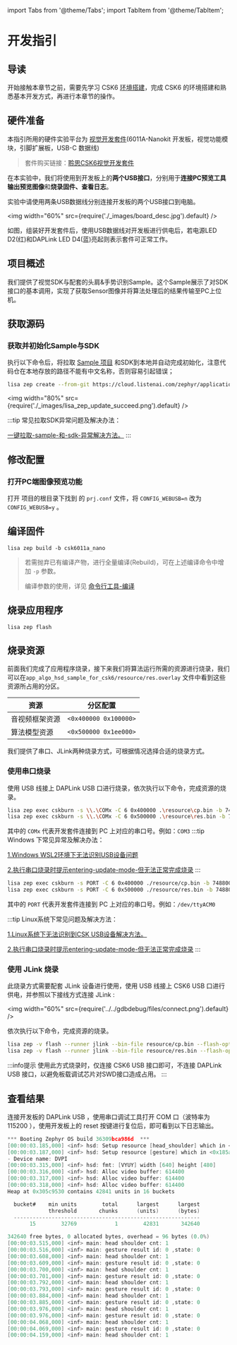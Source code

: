 import Tabs from '@theme/Tabs';
import TabItem from '@theme/TabItem';

# 开发指引

## 导读

开始接触本章节之前，需要先学习 CSK6 [环境搭建](../../application/getting_start)，完成 CSK6 的环境搭建和熟悉基本开发方式，再进行本章节的操作。


## 硬件准备

   本指引所用的硬件实验平台为 [视觉开发套件](/chips/600X/overview/nanokit/kit/vision_kit)(6011A-Nanokit 开发板，视觉功能模块，引脚扩展板，USB-C 数据线)
   > 套件购买链接：[聆思CSK6视觉开发套件](https://item.taobao.com/item.htm?spm=a230r.1.14.1.3ce31674ICib4M&id=687851402211&ns=1&abbucket=5#detail)

在本实验中，我们将使用到开发板上的**两个USB接口**，分别用于**连接PC预览工具输出预览图像**和**烧录固件、查看日志**。

实验中请使用两条USB数据线分别连接开发板的两个USB接口到电脑。

<img
  width="60%"
  src={require('./_images/board_desc.jpg').default}
  /> 

如图，组装好开发套件后，使用USB数据线对开发板进行供电后，若电源LED D2(红)和DAPLink LED D4(蓝)亮起则表示套件可正常工作。

## 项目概述

我们提供了视觉SDK与配套的头肩&手势识别Sample。这个Sample展示了对SDK接口的基本调用，实现了获取Sensor图像并将算法处理后的结果传输至PC上位机。

## 获取源码

### 获取并初始化Sample与SDK

执行以下命令后，将拉取 [Sample 项目](https://cloud.listenai.com/zephyr/applications/app_algo_hsd_sample_for_csk6) 和SDK到本地并自动完成初始化，注意代码仓在本地存放的路径不能有中文名称，否则容易引起错误；

```bash
lisa zep create --from-git https://cloud.listenai.com/zephyr/applications/app_algo_hsd_sample_for_csk6.git
```

<img
  width="80%"
  src={require('./_images/lisa_zep_update_succeed.png').default}
  />

:::tip
常见拉取SDK异常问题及解决办法：

[一键拉取-sample-和-sdk-异常解决方法。](../../FAQ/faq_application.md#一键拉取-sample-和-sdk-异常解决方法)
:::

## 修改配置

### 打开PC端图像预览功能
打开 项目的根目录下找到 的 `prj.conf` 文件，将 `CONFIG_WEBUSB=n` 改为`CONFIG_WEBUSB=y` 。


## 编译固件

```
lisa zep build -b csk6011a_nano
```

> 若需抛弃已有编译产物，进行全量编译(Rebuild)，可在上述编译命令中增加 ``-p`` 参数。
>
> 编译参数的使用，详见 [命令行工具-编译](/chips/600X/tool/lisa_plugin_zephyr/build_flash_debug#原始编译)

## 烧录应用程序

```
lisa zep flash
```

## 烧录资源

前面我们完成了应用程序烧录，接下来我们将算法运行所需的资源进行烧录，我们可以在`app_algo_hsd_sample_for_csk6/resource/res.overlay` 文件中看到这些资源所占用的分区。

| 资源           | 分区配置              |
| -------------- | --------------------- |
| 音视频框架资源 | `<0x400000 0x100000>` |
| 算法模型资源   | `<0x500000 0x1ee000>` |

我们提供了串口、JLink两种烧录方式，可根据情况选择合适的烧录方式。

### 使用串口烧录

使用 USB 线接上 DAPLink USB 口进行烧录，依次执行以下命令，完成资源的烧录。

<div style={{
    border: 'solid 1px #80808080',
    padding: 12,
    borderRadius: 12
  }}>
<Tabs
    groupId="operating-systems"
    defaultValue="windows"
    values={[
        {label: 'Windows', value: 'windows'},
        {label: 'macOS / Linux', value: 'unix'}
    ]}
>
  <TabItem value="windows">

```bash
lisa zep exec cskburn -s \\.\COMx -C 6 0x400000 .\resource\cp.bin -b 748800
lisa zep exec cskburn -s \\.\COMx -C 6 0x500000 .\resource\res.bin -b 748800
```

其中的 `COMx` 代表开发套件连接到 PC 上对应的串口号。例如：`COM3`
:::tip
Windows 下常见异常及解决办法：

[1.Windows WSL2环境下无法识别USB设备问题](../../FAQ/faq_build_flash.md#wsl2环境下无法进行烧录)

[2.执行串口烧录时提示entering-update-mode-但无法正常完成烧录](../../FAQ/faq_build_flash.md#执行串口烧录时提示entering-update-mode-但无法正常完成烧录)
:::
  </TabItem>

  <TabItem value="unix">

```bash
lisa zep exec cskburn -s PORT -C 6 0x400000 ./resource/cp.bin -b 748800
lisa zep exec cskburn -s PORT -C 6 0x500000 ./resource/res.bin -b 748800
```

其中的 `PORT` 代表开发套件连接到 PC 上对应的串口号。例如：`/dev/ttyACM0`

:::tip
Linux系统下常见问题及解决方法：

[1.Linux系统下无法识别到CSK USB设备解决方法。](https://docs.listenai.com/chips/600X/FAQ/faq_env#linux%E7%B3%BB%E7%BB%9F%E4%B8%8B%E6%97%A0%E6%B3%95%E8%AF%86%E5%88%AB%E5%88%B0csk-usb%E8%AE%BE%E5%A4%87)

[2.执行串口烧录时提示entering-update-mode-但无法正常完成烧录](../../FAQ/faq_build_flash.md#执行串口烧录时提示entering-update-mode-但无法正常完成烧录)
:::

  </TabItem>

</Tabs>
</div>


### 使用 JLink 烧录

此烧录方式需要配套 JLink 设备进行使用，使用 USB 线接上 CSK6 USB 口进行供电，并参照以下接线方式连接 JLink :

<img
  width="60%"
  src={require('../../gdbdebug/files/connect.png').default}
  />

依次执行以下命令，完成资源的烧录。

```bash
lisa zep -v flash --runner jlink --bin-file resource/cp.bin --flash-opt="--base-address=0x18400000"
lisa zep -v flash --runner jlink --bin-file resource/res.bin --flash-opt="--base-address=0x18500000"
```

:::info提示
使用此方式烧录时，仅连接 CSK6 USB 接口即可，不连接 DAPLink USB 接口，以避免板载调试芯片对SWD接口造成占用。
:::

## 查看结果

连接开发板的 DAPLink USB ，使用串口调试工具打开 COM 口（波特率为 115200 ），使用开发板上的 reset 按键进行复位后，即可看到以下日志输出。

```c
*** Booting Zephyr OS build 36309bca986d  ***
[00:00:03.185,000] <inf> hsd: Setup resource [head_shoulder] which in <0x18500031,0xa6ce0>
[00:00:03.187,000] <inf> hsd: Setup resource [gesture] which in <0x185a6d11,0x132448>
- Device name: DVPI
[00:00:03.315,000] <inf> hsd: fmt: [VYUY] width [640] height [480]
[00:00:03.316,000] <inf> hsd: Alloc video buffer: 614400
[00:00:03.317,000] <inf> hsd: Alloc video buffer: 614400
[00:00:03.318,000] <inf> hsd: Alloc video buffer: 614400
Heap at 0x305c9530 contains 42841 units in 16 buckets

  bucket#    min units        total      largest      largest
             threshold       chunks      (units)      (bytes)
  -----------------------------------------------------------
       15        32769            1        42831       342640

342640 free bytes, 0 allocated bytes, overhead = 96 bytes (0.0%)
[00:00:03.515,000] <inf> main: head shoulder cnt: 1
[00:00:03.516,000] <inf> main: gesture result id: 0 ,state: 0
[00:00:03.608,000] <inf> main: head shoulder cnt: 1
[00:00:03.609,000] <inf> main: gesture result id: 0 ,state: 0
[00:00:03.700,000] <inf> main: head shoulder cnt: 1
[00:00:03.701,000] <inf> main: gesture result id: 0 ,state: 0
[00:00:03.792,000] <inf> main: head shoulder cnt: 1
[00:00:03.793,000] <inf> main: gesture result id: 0 ,state: 0
[00:00:03.884,000] <inf> main: head shoulder cnt: 1
[00:00:03.885,000] <inf> main: gesture result id: 0 ,state: 0
[00:00:03.976,000] <inf> main: head shoulder cnt: 1
[00:00:03.976,000] <inf> main: gesture result id: 0 ,state: 0
[00:00:04.068,000] <inf> main: head shoulder cnt: 1
[00:00:04.069,000] <inf> main: gesture result id: 0 ,state: 0
[00:00:04.159,000] <inf> main: head shoulder cnt: 1
```
